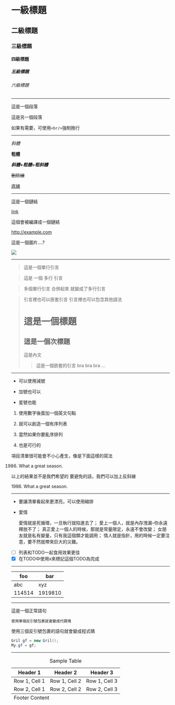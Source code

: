 
# 一級標題

## 二級標題

### 三級標題

#### 四級標題

##### 五級標題

###### 六級標題

---

這是一個段落

這是另一個段落

如果有需要，可使用`<br/>`強制換行

---

*斜體*

**粗體**

***斜體+粗體=粗斜體***

<del> 刪除線 </del>

<u>底線</u>

---

這是一個鏈結

[link](http://example.com)

這個會被編譯成一個鏈結

http://example.com


這是一個圖片....?

![](/sensei.gif)



---

> 這是一個單行引言

> 這是
一個
多行
引言

> 多個單行引言
> 合併起來
> 就變成了多行引言

> 引言裡也可以嵌套引言
> 引言裡也可以包含其他語法
> # 這是一個標題
> ## 這是一個次標題
> 這是內文
> > 這是一個嵌套的引言
> bra bra bra ...

---

- 可以使用減號
+ 加號也可以
* 星號也能

1. 使用數字後面加一個英文句點
2. 就可以創造一個有序列表

114. 當然如果你要亂序排列
514. 也是可行的

項目清單很可能會不小心產生，像是下面這樣的寫法

1986. What a great season.

以上的結果並不是我們希望的
要避免的話，我們可以加上反斜線


1986\. What a great season.

---

- 要讓清單看起來更漂亮，可以使用縮排

- 愛情

  愛情就是死循環，一旦執行就陷進去了；
  愛上一個人，就是內存洩漏–你永遠釋放不了；
  真正愛上一個人的時候，那就是常量限定，永遠不會改變；
  女朋友就是私有變量，只有我這個類才能調用；
  情人就是指針，用的時候一定要注意，要不然就帶來巨大的災難。

- [ ] 列表和TODO一起食用效果更佳
- [x] 在TODO中使用x來標記這個TODO為完成

---

|foo|bar|
|---|---|
|abc|xyz|
|114514|1919810|

---

這是一個正常語句

`使用單個反引號包裹就會變成代碼塊`

使用三個反引號包裹的語句就會變成程式碼

```java
Gril gf = new Gril();
My.gf = gf;
```


---

<table>
  <caption>Sample Table</caption>
  <thead>
    <tr>
      <th>Header 1</th>
      <th>Header 2</th>
      <th>Header 3</th>
    </tr>
  </thead>
  <tbody>
    <tr>
      <td>Row 1, Cell 1</td>
      <td>Row 1, Cell 2</td>
      <td>Row 1, Cell 3</td>
    </tr>
    <tr>
      <td>Row 2, Cell 1</td>
      <td>Row 2, Cell 2</td>
      <td>Row 2, Cell 3</td>
    </tr>
  </tbody>
  <tfoot>
    <tr>
      <td colspan="3">Footer Content</td>
    </tr>
  </tfoot>
</table>
